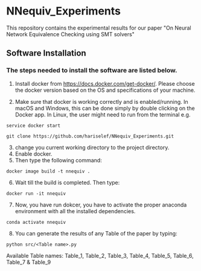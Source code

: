 # NNequiv_Experiments

This repository contains the experimental results for our paper "On Neural Network Equivalence Checking using SMT solvers"


## Software Installation #

### The steps needed to install the software are listed below.

1) Install docker from https://docs.docker.com/get-docker/. Please choose the docker version based on the OS and specifications of your machine.

2) Make sure that docker is working correctly and is enabled/running. In macOS and Windows, this can be done simply by double clicking on the Docker app. In Linux, the user might need to run from the terminal e.g.

```
service docker start
```

```
git clone https://github.com/hariselef/NNequiv_Experiments.git 
```
3) change you current working directory to the project directory.
4) Enable docker.
5) Then type the following command:

```
docker image build -t nnequiv .
```
6) Wait till the build is completed. Then type:

```
docker run -it nnequiv
```

7) Now, you have run dokcer, you have to activate the proper anaconda environment with all the installed dependencies.

```
conda activate nnequiv
```

8) You can generate the results of any Table of the paper by typing:

```
python src/<Table name>.py
```
Available Table names:
Table_1, Table_2, Table_3, Table_4, Table_5, Table_6, Table_7 & Table_9
